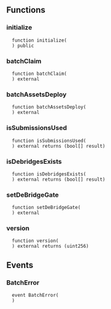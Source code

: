 


## Functions
### initialize
```solidity
  function initialize(
  ) public
```




### batchClaim
```solidity
  function batchClaim(
  ) external
```




### batchAssetsDeploy
```solidity
  function batchAssetsDeploy(
  ) external
```




### isSubmissionsUsed
```solidity
  function isSubmissionsUsed(
  ) external returns (bool[] result)
```




### isDebridgesExists
```solidity
  function isDebridgesExists(
  ) external returns (bool[] result)
```




### setDeBridgeGate
```solidity
  function setDeBridgeGate(
  ) external
```




### version
```solidity
  function version(
  ) external returns (uint256)
```




## Events
### BatchError
```solidity
  event BatchError(
  )
```




